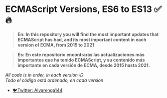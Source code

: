# ECMAScript Versions, ES6 to ES13 ✅🔥

> **En: In this repository you will find the most important updates that ECMAScript has had, and its most important content in each version of ECMA, from 2015 to 2021**

> **Es: En este repositorio encontrarás las actualizaciones más importantes que ha tenido ECMAScript, y su contenido más importante en cada versión de ECMA, desde 2015 hasta 2021.**

_All code is in order, in each version :D_ <br>
_Todo el código está ordenado, en cada versión_

- [🐦Twitter: Alvarenga144](https://twitter.com/Alvarenga144)
